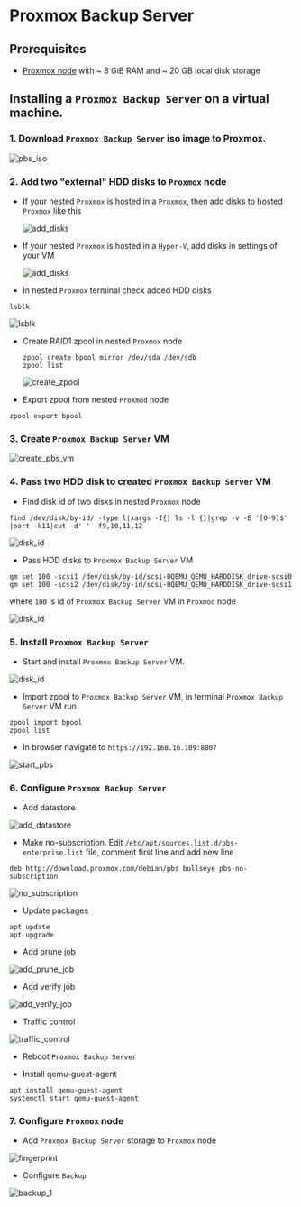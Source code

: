 # Proxmox Backup Server #

## Prerequisites
- [Proxmox node](https://www.proxmox.com/en/proxmox-ve/get-started) with ~ 8 GiB RAM and ~ 20 GB local disk storage

## Installing a `Proxmox Backup Server` on a virtual machine.

### 1. Download `Proxmox Backup Server` iso image to Proxmox.

![pbs_iso](./images/pbs_iso.png)

### 2. Add two "external" HDD disks to `Proxmox` node

  - If your nested `Proxmox` is hosted in a `Proxmox`, then add disks to hosted `Proxmox` like this

     ![add_disks](./images/add_disks.png)

  - If your nested `Proxmox` is hosted in a `Hyper-V`, add disks in settings of your VM
   
     ![add_disks](./images/add_disks_hyper.png)

  - In nested `Proxmox` terminal check added HDD disks
  
  ```
  lsblk
  ```

   ![lsblk](./images/lsblk.png)

  - Create RAID1 zpool in nested `Proxmox` node
  
     ```
     zpool create bpool mirror /dev/sda /dev/sdb
     zpool list
     ```

     ![create_zpool](./images/create_zpool.png)

  - Export zpool from nested `Proxmod` node  
  ```
  zpool export bpool
  ``` 



### 3. Create `Proxmox Backup Server` VM

![create_pbs_vm](./images/create_pbs_vm.png)

### 4. Pass two HDD disk to created `Proxmox Backup Server` VM

  - Find disk id of two disks in nested `Proxmox` node
  
  ```
  find /dev/disk/by-id/ -type l|xargs -I{} ls -l {}|grep -v -E '[0-9]$' |sort -k11|cut -d' ' -f9,10,11,12
  ```

  ![disk_id](./images/disk_id.png)

  - Pass HDD disks to `Proxmox Backup Server` VM
  
  ```
  qm set 100 -scsi1 /dev/disk/by-id/scsi-0QEMU_QEMU_HARDDISK_drive-scsi0
  qm set 100 -scsi2 /dev/disk/by-id/scsi-0QEMU_QEMU_HARDDISK_drive-scsi1
  ```
  where `100` is id of `Proxmox Backup Server` VM in `Proxmod` node
  
  ![disk_id](./images/pass_hdd_disks.png)

### 5. Install `Proxmox Backup Server` 

  - Start and install `Proxmox Backup Server` VM.

![disk_id](./images/install_pbs.png)

  - Import zpool to `Proxmox Backup Server` VM, in terminal `Proxmox Backup Server` VM run
  
  ```
  zpool import bpool
  zpool list
  ```

  - In browser navigate to `https://192.168.16.109:8007`

![start_pbs](./images/start_pbs.png)

### 6. Configure  `Proxmox Backup Server` 

  - Add datastore

![add_datastore](./images/add_datastore.png)
  
  - Make no-subscription. Edit `/etc/apt/sources.list.d/pbs-enterprise.list` file, comment first line and add new line
  
  ```
  deb http://download.proxmox.com/debian/pbs bullseye pbs-no-subscription
  ```
  
![no_subscription](./images/no_subscription.png)

  - Update packages
  
  ```
  apt update
  apt upgrade
  ```
  - Add prune job

![add_prune_job](./images/add_prune_job.png)

  - Add verify job
  
![add_verify_job](./images/add_verify_job.png)

  - Traffic control

![traffic_control](./images/traffic_control.png)

  - Reboot `Proxmox Backup Server` 

  - Install qemu-guest-agent

```
apt install qemu-guest-agent
systemctl start qemu-guest-agent
```

### 7. Configure  `Proxmox` node

  - Add `Proxmox Backup Server` storage to `Proxmox` node

![fingerprint](./images/fingerprint.png)

  - Configure `Backup`

![backup_1](./images/backup_1.png)